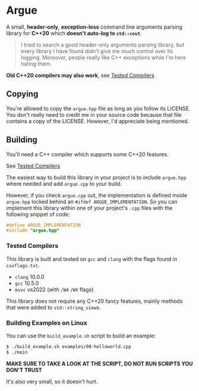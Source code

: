 # Argue

A small, **header-only**, **exception-less** command line arguments parsing library
for **C++20** which **doesn't auto-log to `std::cout`**.

> I tried to search a good header-only arguments parsing library,
> but every library I have found didn't give me much control over
> its logging. Moreover, people really like C++ exceptions while
> I'm here hating them.

**Old C++20 compilers may also work**,
see [Tested Compilers](#tested-compilers)

## Copying

You're allowed to copy the `argue.hpp` file as long as you follow
its LICENSE. You don't really need to credit me in your source
code because that file contains a copy of the LICENSE.
However, I'd appreciate being mentioned.

## Building

You'll need a C++ compiler which supports some C++20 features.

See [Tested Compilers](#tested-compilers)

The easiest way to build this library in your project is to include
`argue.hpp` where needed and add `argue.cpp` to your build.

However, if you check `argue.cpp` out, the implementation is defined
inside `argue.hpp` locked behind an `#ifdef ARGUE_IMPLEMENTATION`.
So you can implement this library within one of your project's `.cpp`
files with the following snippet of code:

```c++
#define ARGUE_IMPLEMENTATION
#include "argue.hpp"
```

### Tested Compilers

This library is built and tested on `gcc` and `clang` with the flags
found in `cxxflags.txt`.

- `clang` 10.0.0
- `gcc` 10.5.0
- `msvc` vs2022 (with `/W4` `/WX` flags)

This library does not require any C++20 fancy features, mainly methods
that were added to `std::string_view`s.

### Building Examples on Linux

You can use the `build_example.sh` script to build an example:

```sh
$ ./build_example.sh examples/00-helloworld.cpp
$ ./main
```

**MAKE SURE TO TAKE A LOOK AT THE SCRIPT, DO NOT RUN SCRIPTS YOU DON'T TRUST**

It's also very small, so it doesn't hurt.
